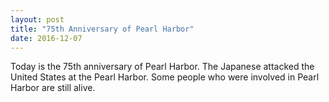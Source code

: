 ```yaml
---
layout: post
title: "75th Anniversary of Pearl Harbor"
date: 2016-12-07
---
```


Today is the 75th anniversary of Pearl Harbor. The Japanese attacked the United States at the Pearl Harbor. Some people who were involved in Pearl Harbor are still alive.
